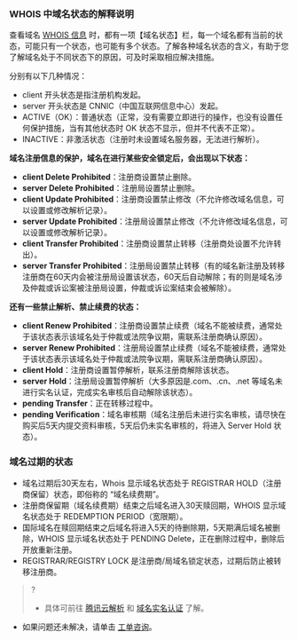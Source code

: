 ### WHOIS 中域名状态的解释说明
查看域名 [WHOIS 信息](https://whois.cloud.tencent.com/) 时，都有一项【域名状态】栏，每一个域名都有当前的状态，可能只有一个状态，也可能有多个状态。了解各种域名状态的含义，有助于您了解域名处于不同状态下的原因，可及时采取相应解决措施。

分别有以下几种情况：
- client 开头状态是指注册机构发起。
- server 开头状态是 CNNIC（中国互联网信息中心）发起。
- ACTIVE（OK）：普通状态（正常，没有需要立即进行的操作，也没有设置任何保护措施，当有其他状态时 OK 状态不显示，但并不代表不正常）。
- INACTIVE：非激活状态（注册时未设置域名服务器，无法进行解析）。

**域名注册信息的保护，域名在进行某些安全锁定后，会出现以下状态：**
- **client Delete Prohibited**：注册商设置禁止删除。
- **server Delete Prohibited**：注册局设置禁止删除。
- **client Update Prohibited**：注册商设置禁止修改（不允许修改域名信息，可以设置或修改解析记录）。
- **server Update Prohibited**：注册局设置禁止修改（不允许修改域名信息，可以设置或修改解析记录）。
- **client Transfer Prohibited**：注册商设置禁止转移（注册商处设置不允许转出）。
- **server Transfer Prohibited**：注册局设置禁止转移（有的域名新注册及转移注册商在60天内会被注册局设置该状态，60天后自动解除；有的则是域名涉及仲裁或诉讼案被注册局设置，仲裁或诉讼案结束会被解除）。


**还有一些禁止解析、禁止续费的状态：**
- **client Renew Prohibited**：注册商设置禁止续费（域名不能被续费，通常处于该状态表示该域名处于仲裁或法院争议期，需联系注册商确认原因）。
- **server Renew Prohibited**：注册局设置禁止续费（域名不能被续费，通常处于该状态表示该域名处于仲裁或法院争议期，需联系注册商确认原因）。
- **client Hold**：注册商设置暂停解析，联系注册商解除该状态。
- **server Hold**：注册局设置暂停解析（大多原因是.com、.cn、.net 等域名未进行实名认证，完成实名审核后自动解除该状态）。
- **pending Transfer**：正在转移过程中。
- **pending Verification**：域名审核期（域名注册后未进行实名审核，请尽快在购买后5天内提交资料审核，5天后仍未实名审核的，将进入 Server Hold 状态）。

### 域名过期的状态

- 域名过期后30天左右，Whois 显示域名状态处于 REGISTRAR HOLD（注册商保留）状态，即俗称的 “域名续费期”。
- 注册商保留期（域名续费期）结束之后域名进入30天赎回期，WHOIS 显示域名状态处于 REDEMPTION PERIOD（宽限期）。
- 国际域名在赎回期结束之后域名将进入5天的待删除期，5天期满后域名被删除，WHOIS 显示域名状态处于 PENDING Delete，正在删除过程中，删除后开放重新注册。
- REGISTRAR/REGISTRY LOCK 是注册商/局域名锁定状态，过期后防止被转移注册商。

>?
>- 具体可前往 [腾讯云解析](https://cloud.tencent.com/document/product/302) 和 [域名实名认证](https://cloud.tencent.com/document/product/242/6707) 了解。
- 如果问题还未解决，请单击 [工单咨询](https://console.cloud.tencent.com/workorder/category/create?level1_id=16&level2_id=17&level1_name=%E5%85%B6%E4%BB%96%E6%9C%8D%E5%8A%A1&level2_name=%E5%9F%9F%E5%90%8D)。





